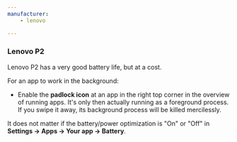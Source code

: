 ```yaml
---
manufacturer: 
    - lenovo

---
```



### Lenovo P2


Lenovo P2 has a very good battery life, but at a cost.


For an app to work in the background:

* Enable the **padlock icon** at an app in the right top corner in the overview of running apps. It's only then actually running as a foreground process. If you swipe it away, its background process will be killed mercilessly.


It does not matter if the battery/power optimization is "On" or "Off" in **Settings -> Apps -> Your app -> Battery**.
